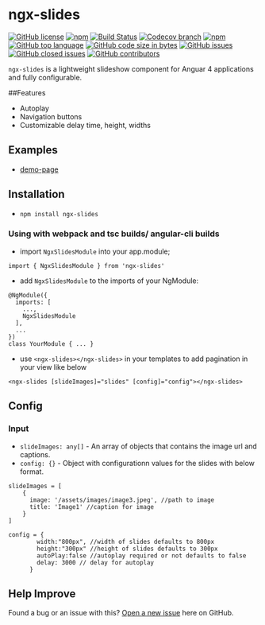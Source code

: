 # ngx-slides

[![GitHub license](https://img.shields.io/github/license/manishjanky/ngx-slides.svg)](https://github.com/me-and/mdf/blob/master/LICENSE)
[![npm](https://img.shields.io/npm/v/ngx-slides.svg)]()
[![Build Status](https://travis-ci.org/manishjanky/ngx-slides.svg?branch=master)](https://travis-ci.org/manishjanky/ngx-slides)
[![Codecov branch](https://codecov.io/gh/manishjanky/ngx-slides/branch/master/graphs/badge.svg)]()
[![npm](https://img.shields.io/npm/dt/ngx-slides.svg)]()
[![GitHub top language](https://img.shields.io/github/languages/top/manishjanky/ngx-slides.svg)]()
[![GitHub code size in bytes](https://img.shields.io/github/languages/code-size/manishjanky/ngx-slides.svg)]()
[![GitHub issues](https://img.shields.io/github/issues/manishjanky/ngx-slides.svg)]()
[![GitHub closed issues](https://img.shields.io/github/issues-closed/manishjanky/ngx-slides.svg)]()
[![GitHub contributors](https://img.shields.io/github/contributors/manishjanky/ngx-slides.svg)]()

`ngx-slides` is a lightweight slideshow component for Anguar 4 applications and fully configurable.

##Features
* Autoplay
* Navigation buttons
* Customizable delay time, height, widths 

## Examples

* [demo-page](https://manishjanky.github.io/ngx-slides/)

## Installation

* `npm install ngx-slides`

### Using with webpack and tsc builds/ angular-cli builds

* import `NgxSlidesModule` into your app.module;
````
import { NgxSlidesModule } from 'ngx-slides'
````
* add `NgxSlidesModule` to the imports of your NgModule:
`````
@NgModule({
  imports: [
    ...,
    NgxSlidesModule
  ],
  ...
})
class YourModule { ... }
`````

* use `<ngx-slides></ngx-slides>` in your templates to add pagination in your view like below

````
<ngx-slides [slideImages]="slides" [config]="config"></ngx-slides>
````

## Config

### Input

* `slideImages: any[]` - An array of objects that contains the image url and captions.
* `config: {}` - Object with configurationn values for the slides with below format.

````
slideImages = [
    {
      image: '/assets/images/image3.jpeg', //path to image
      title: 'Image1' //caption for image
    }
]
````
````
config = {
        width:"800px", //width of slides defaults to 800px
        height:"300px" //height of slides defaults to 300px
        autoPlay:false //autoplay required or not defaults to false
        delay: 3000 // delay for autoplay
      }
````

## Help Improve

Found a bug or an issue with this? [Open a new issue](https://github.com/manishjanky/ngx-slides/issues) here on GitHub.